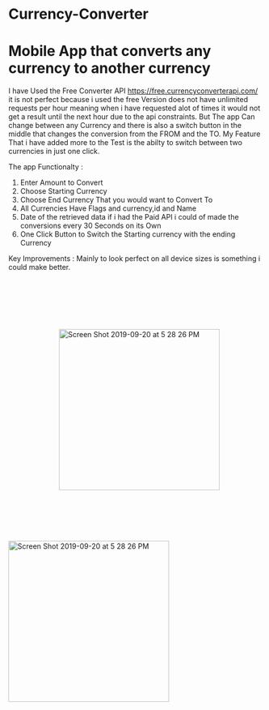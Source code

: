 # Currency-Converter
<h1>Mobile App that converts any currency to another currency</h1>

I have Used the Free Converter API https://free.currencyconverterapi.com/ it is not perfect because i used  the free Version does not have unlimited requests per hour meaning when i have requested alot of times it would not get a result until the next hour due to the api constraints. But The app Can change between any Currency and there is also a switch button in the middle that changes the conversion from the FROM and the TO. My Feature That i have added more to the Test is the abilty to switch between two currencies in just one click.

The app Functionalty :<br />
<ol>
  <li> Enter Amount to Convert</li>
<li> Choose Starting Currency</li>
<li> Choose End Currency That you would want to Convert To</li>
<li> All Currencies Have Flags and currency,id and Name</li>
<li> Date of the retrieved data if i had the Paid API i could of made the conversions every 30 Seconds on its Own</li>
<li> One Click Button to Switch the Starting currency with the ending Currency</li>
</ol>

Key Improvements : 
Mainly to look perfect on all device sizes is something i could make better.

<div style="display:inline">
<img width="318" style="padding:100px" alt="Screen Shot 2019-09-20 at 5 28 26 PM" src="https://user-images.githubusercontent.com/54916940/65343410-d2ebf080-dbcc-11e9-9993-d58eaa5616be.png">
<img width="318" alt="Screen Shot 2019-09-20 at 5 28 26 PM" src="https://user-images.githubusercontent.com/54916940/65343410-d2ebf080-dbcc-11e9-9993-d58eaa5616be.png">
  </div>
